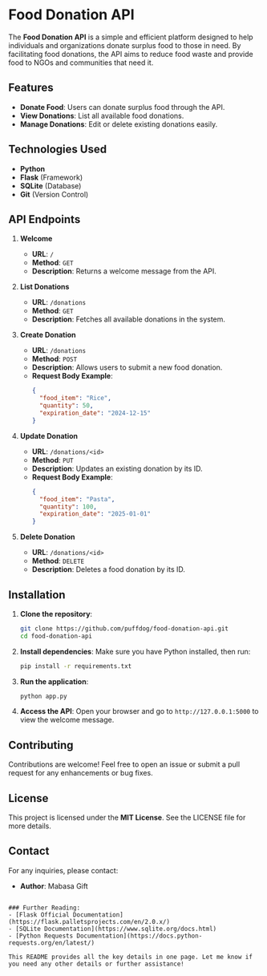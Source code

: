 # Food Donation API

The **Food Donation API** is a simple and efficient platform designed to help individuals and organizations donate surplus food to those in need. By facilitating food donations, the API aims to reduce food waste and provide food to NGOs and communities that need it.

## Features
- **Donate Food**: Users can donate surplus food through the API.
- **View Donations**: List all available food donations.
- **Manage Donations**: Edit or delete existing donations easily.

## Technologies Used
- **Python**
- **Flask** (Framework)
- **SQLite** (Database)
- **Git** (Version Control)

## API Endpoints
1. **Welcome**
   - **URL**: `/`
   - **Method**: `GET`
   - **Description**: Returns a welcome message from the API.

2. **List Donations**
   - **URL**: `/donations`
   - **Method**: `GET`
   - **Description**: Fetches all available donations in the system.

3. **Create Donation**
   - **URL**: `/donations`
   - **Method**: `POST`
   - **Description**: Allows users to submit a new food donation.
   - **Request Body Example**:
     ```json
     {
       "food_item": "Rice",
       "quantity": 50,
       "expiration_date": "2024-12-15"
     }
     ```

4. **Update Donation**
   - **URL**: `/donations/<id>`
   - **Method**: `PUT`
   - **Description**: Updates an existing donation by its ID.
   - **Request Body Example**:
     ```json
     {
       "food_item": "Pasta",
       "quantity": 100,
       "expiration_date": "2025-01-01"
     }
     ```

5. **Delete Donation**
   - **URL**: `/donations/<id>`
   - **Method**: `DELETE`
   - **Description**: Deletes a food donation by its ID.

## Installation

1. **Clone the repository**:
   ```bash
   git clone https://github.com/puffdog/food-donation-api.git
   cd food-donation-api
   ```

2. **Install dependencies**: 
   Make sure you have Python installed, then run:
   ```bash
   pip install -r requirements.txt
   ```

3. **Run the application**:
   ```bash
   python app.py
   ```

4. **Access the API**: 
   Open your browser and go to `http://127.0.0.1:5000` to view the welcome message.

## Contributing
Contributions are welcome! Feel free to open an issue or submit a pull request for any enhancements or bug fixes.

## License
This project is licensed under the **MIT License**. See the LICENSE file for more details.

## Contact
For any inquiries, please contact:
- **Author**: Mabasa Gift
```

### Further Reading:
- [Flask Official Documentation](https://flask.palletsprojects.com/en/2.0.x/)
- [SQLite Documentation](https://www.sqlite.org/docs.html)
- [Python Requests Documentation](https://docs.python-requests.org/en/latest/)

This README provides all the key details in one page. Let me know if you need any other details or further assistance!
